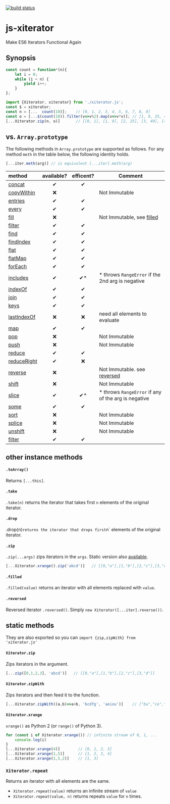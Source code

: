 [![build status](https://secure.travis-ci.org/dankogai/js-xiterator.png)](http://travis-ci.org/dankogai/js-xiterator)

# js-xiterator

Make ES6 Iterators Functional Again

## Synopsis

```javascript
const count = function*(n){
    let i = 0;
    while (i < n) {
        yield i++;
    }
};
```

```javascript
import {Xiterator, xiterator} from './xiterator.js';
const $ = xiterator;
const n = [...  count(10)];    // [0, 1, 2, 3, 4, 5, 6, 7, 8, 9]
const o = [...$(count(10)).filter(v=>v%2).map(v=>v*v)]; // [1, 9, 25, 49, 81]
[...Xiterator.zip(n, o)]       // [[0, 1], [1, 9], [2, 25], [3, 49], [4, 81]]
```

## vs. `Array.prototype`

The following methods in `Array.prototype` are supported as follows.   For any method `meth` in the table below, the following identity holds.

```javascript
[...iter.meth(arg)] // is equivalent [...iter].meth(arg)
```

| method        | available? | efficent?| Comment |
|:--------------|:----:|:----:|---------|
|[concat]       | ✔︎    | ✔︎    |   |
|[copyWithin]   | ❌| | Not Immutable |
|[entries]      | ✔︎    | ✔︎    |   |
|[every]        | ✔︎    | ✔︎    |   |
|[fill]         | ❌| | Not Immutable, see [filled](#filled) |
|[filter]       | ✔︎    | ✔︎    |   |
|[find]         | ✔︎    | ✔︎    |   |
|[findIndex]    | ✔︎    | ✔︎    |   |
|[flat]         | ✔︎    | ✔︎    |   |
|[flatMap]      | ✔︎    | ✔︎    |   |
|[forEach]      | ✔︎    | ✔︎    |   |
|[includes]     | ✔︎    | ✔︎*   | * throws `RangeError` if the 2nd arg is negative |
|[indexOf]      | ✔︎    | ✔︎    |   |
|[join]         | ✔︎    | ✔︎    |   |
|[keys]         | ✔︎    | ✔︎    |   |
|[lastIndexOf]  | ❌    | ❌ | need all elements to evaluate |
|[map]          | ✔︎    | ✔︎    |   |
|[pop]          | ❌| | Not Immutable |
|[push]         | ❌| | Not Immutable |
|[reduce]       | ✔︎    | ✔︎    |   |
|[reduceRight]  | ✔︎    | ❌ |   |
|[reverse]      | ❌| | Not Immutable.  see [reversed](#reversed) |
|[shift]        | ❌| | Not Immutable |
|[slice]        | ✔︎    | ✔︎*   | * throws `RangeError` if any of the arg is negative |
|[some]         | ✔︎    | ✔︎    |   |
|[sort]         | ❌| | Not Immutable |
|[splice]       | ❌| | Not Immutable |
|[unshift]      | ❌| | Not Immutable |
|[filter]       | ✔︎    | ✔︎    |   |

[concat]: https://developer.mozilla.org/en-US/docs/Web/JavaScript/Reference/Global_Objects/Array/concat
[copyWithin]: https://developer.mozilla.org/en-US/docs/Web/JavaScript/Reference/Global_Objects/Array/copyWithin
[entries]: https://developer.mozilla.org/en-US/docs/Web/JavaScript/Reference/Global_Objects/Array/entries
[every]: https://developer.mozilla.org/en-US/docs/Web/JavaScript/Reference/Global_Objects/Array/every
[fill]: https://developer.mozilla.org/en-US/docs/Web/JavaScript/Reference/Global_Objects/Array/fill
[filter]: https://developer.mozilla.org/en-US/docs/Web/JavaScript/Reference/Global_Objects/Array/filter
[find]: https://developer.mozilla.org/en-US/docs/Web/JavaScript/Reference/Global_Objects/Array/find
[findIndex]: https://developer.mozilla.org/en-US/docs/Web/JavaScript/Reference/Global_Objects/Array/findIndex
[flat]: https://developer.mozilla.org/en-US/docs/Web/JavaScript/Reference/Global_Objects/Array/flat
[flatMap]: https://developer.mozilla.org/en-US/docs/Web/JavaScript/Reference/Global_Objects/Array/flatMap
[forEach]: https://developer.mozilla.org/en-US/docs/Web/JavaScript/Reference/Global_Objects/Array/forEach
[includes]: https://developer.mozilla.org/en-US/docs/Web/JavaScript/Reference/Global_Objects/Array/includes
[indexOf]: https://developer.mozilla.org/en-US/docs/Web/JavaScript/Reference/Global_Objects/Array/indexOf
[join]: https://developer.mozilla.org/en-US/docs/Web/JavaScript/Reference/Global_Objects/Array/join
[keys]: https://developer.mozilla.org/en-US/docs/Web/JavaScript/Reference/Global_Objects/Array/keys
[lastIndexOf]: https://developer.mozilla.org/en-US/docs/Web/JavaScript/Reference/Global_Objects/Array/lastIndexOf
[map]: https://developer.mozilla.org/en-US/docs/Web/JavaScript/Reference/Global_Objects/Array/map
[pop]: https://developer.mozilla.org/en-US/docs/Web/JavaScript/Reference/Global_Objects/Array/pop
[push]: https://developer.mozilla.org/en-US/docs/Web/JavaScript/Reference/Global_Objects/Array/push
[reduce]: https://developer.mozilla.org/en-US/docs/Web/JavaScript/Reference/Global_Objects/Array/reduce
[reduceRight]: https://developer.mozilla.org/en-US/docs/Web/JavaScript/Reference/Global_Objects/Array/reduceRight
[reverse]: https://developer.mozilla.org/en-US/docs/Web/JavaScript/Reference/Global_Objects/Array/reverse
[shift]: https://developer.mozilla.org/en-US/docs/Web/JavaScript/Reference/Global_Objects/Array/shift
[slice]: https://developer.mozilla.org/en-US/docs/Web/JavaScript/Reference/Global_Objects/Array/slice
[some]: https://developer.mozilla.org/en-US/docs/Web/JavaScript/Reference/Global_Objects/Array/some
[sort]: https://developer.mozilla.org/en-US/docs/Web/JavaScript/Reference/Global_Objects/Array/sort
[splice]: https://developer.mozilla.org/en-US/docs/Web/JavaScript/Reference/Global_Objects/Array/splice
[unshift]: https://developer.mozilla.org/en-US/docs/Web/JavaScript/Reference/Global_Objects/Array/unshift
[values]: https://developer.mozilla.org/en-US/docs/Web/JavaScript/Reference/Global_Objects/Array/values

## other instance methods

#### `.toArray()`

Returns `[...this]`.

#### `.take`

`.take(n)` returns the iterator that takes first `n` elements of the original iterator.

#### `.drop`

.drop(n)` returns the iterator that drops first `n` elements of the original iterator.

#### `.zip`

`.zip(...args)` zips iterators in the `args`. Static version also [available](#Xiteratorzip).

```javascript
[...Xiterator.xrange().zip('abcd')]   // [[0,"a"],[1,"b"],[2,"c"],[3,"d"]]
```

#### `.filled`

`.filled(value)` returns an iterator with all elements replaced with `value`.

#### `.reversed`

Reversed iterator `.reversed()`.  Simply  `new Xiterator([...iter].reverse())`.

## static methods

They are also exported so you can `import {zip,zipWith} from 'xiterator.js'`

#### `Xiterator.zip`

Zips iterators in the argument.

```javascript
[...zip([0,1,2,3], 'abcd')]   // [[0,"a"],[1,"b"],[2,"c"],[3,"d"]]
```

#### `Xiterator.zipWith`

Zips iterators and then feed it to the function.

```javascript
[...Xiterator.zipWith((a,b)=>a+b, 'bcdfg', 'aeiou')]    // ["ba","ce","di","fo","gu"]
```

#### `Xiterator.xrange`

`xrange()` as Python 2 (or `range()` of Python 3).

```javascript
for (const i of Xiterator.xrange()) // infinite stream of 0, 1, ...
    console.log(i)
}
[...Xiterator.xrange(4)]        // [0, 1, 2, 3]
[...Xiterator.xrange(1,5)]      // [1, 2, 3, 4]
[...Xiterator.xrange(1,5,2)]    // [1, 3] 
```

### `Xiterator.repeat`

Returns an iterator with all elements are the same.

* `Xiterator.repeat(value)` returns an infinite stream of `value`
* `Xiterator.repeat(value, n)` returns repeats `value` for `n` times.
